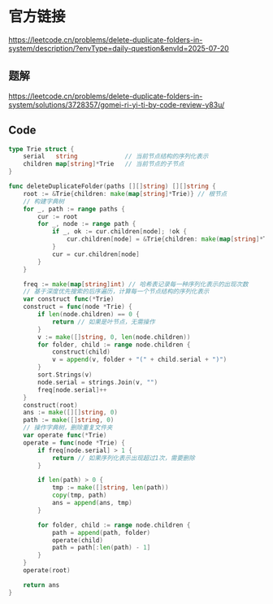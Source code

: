 # 官方链接
https://leetcode.cn/problems/delete-duplicate-folders-in-system/description/?envType=daily-question&envId=2025-07-20

## 题解
https://leetcode.cn/problems/delete-duplicate-folders-in-system/solutions/3728357/gomei-ri-yi-ti-by-code-review-y83u/

## Code
```go
type Trie struct {
	serial   string             // 当前节点结构的序列化表示
	children map[string]*Trie   // 当前节点的子节点
}

func deleteDuplicateFolder(paths [][]string) [][]string {
	root := &Trie{children: make(map[string]*Trie)} // 根节点
	// 构建字典树
	for _, path := range paths {
		cur := root
		for _, node := range path {
			if _, ok := cur.children[node]; !ok {
				cur.children[node] = &Trie{children: make(map[string]*Trie)}
			}
			cur = cur.children[node]
		}
	}

	freq := make(map[string]int) // 哈希表记录每一种序列化表示的出现次数
	// 基于深度优先搜索的后序遍历，计算每一个节点结构的序列化表示
	var construct func(*Trie)
	construct = func(node *Trie) {
		if len(node.children) == 0 {
			return // 如果是叶节点，无需操作
		}
		v := make([]string, 0, len(node.children))
		for folder, child := range node.children {
			construct(child)
			v = append(v, folder + "(" + child.serial + ")")
		}
		sort.Strings(v)
		node.serial = strings.Join(v, "")
		freq[node.serial]++
	}
	construct(root)
	ans := make([][]string, 0)
	path := make([]string, 0)
	// 操作字典树，删除重复文件夹
	var operate func(*Trie)
	operate = func(node *Trie) {
		if freq[node.serial] > 1 {
			return // 如果序列化表示出现超过1次，需要删除
		}

		if len(path) > 0 {
			tmp := make([]string, len(path))
			copy(tmp, path)
			ans = append(ans, tmp)
		}

		for folder, child := range node.children {
			path = append(path, folder)
			operate(child)
			path = path[:len(path) - 1]
		}
	}
	operate(root)

	return ans
}
```